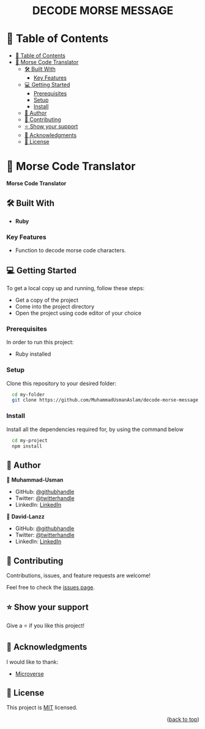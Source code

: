 <div align="center">
  <h1><b>DECODE MORSE MESSAGE</b></h1>
</div>

<!-- TABLE OF CONTENTS -->

# 📗 Table of Contents

- [📗 Table of Contents](#-table-of-contents)
- [📖 Morse Code Translator ](#-morse-code-translator-)
  - [🛠 Built With ](#-built-with-)
    - [Key Features ](#key-features-)
  - [💻 Getting Started ](#-getting-started-)
    - [Prerequisites ](#prerequisites-)
    - [Setup ](#setup-)
    - [Install ](#install-)
  - [👥 Author ](#-author-)
  - [🤝 Contributing ](#-contributing-)
  - [⭐️ Show your support ](#️-show-your-support-)
  - [🙏 Acknowledgments ](#-acknowledgments-)
  - [📝 License ](#-license-)

<!-- PROJECT DESCRIPTION -->

# 📖 Morse Code Translator <a name="about-project"></a>

**Morse Code Translator**

## 🛠 Built With <a name="built-with"></a>

- **Ruby**

<!-- Features -->

### Key Features <a name="key-features"></a>

- Function to decode morse code characters.

<!-- GETTING STARTED -->

## 💻 Getting Started <a name="getting-started"></a>

To get a local copy up and running, follow these steps:
- Get a copy of the project
- Come into the project directory
- Open the project using code editor of your choice

### Prerequisites <a name="prerequisites"></a>

In order to run this project:
 - Ruby installed

### Setup <a name="setup"></a>

Clone this repository to your desired folder:


```sh
  cd my-folder
  git clone https://github.com/MuhammadUsmanAslam/decode-morse-message.git
```

### Install <a name="install"></a>

Install all the dependencies required for, by using the command below

```sh
  cd my-project
  npm install
```

<!-- AUTHOR -->

## 👥 Author <a name="author"></a>

👤 **Muhammad-Usman**
- GitHub: [@githubhandle](https://github.com/MuhammadUsmanAslam)
- Twitter: [@twitterhandle](https://twitter.com/m_usman_aslam)
- LinkedIn: [LinkedIn](https://linkedin.com/in/muhammad-usman-aslam)

👤 **David-Lanzz**
- GitHub: [@githubhandle](https://github.com/David-Lanzz/)
- Twitter: [@twitterhandle](https://twitter.com/LanzzDavid)
- LinkedIn: [LinkedIn](https://linkedin.com/in/david-lanzz)

<!-- CONTRIBUTING -->

## 🤝 Contributing <a name="contributing"></a>

Contributions, issues, and feature requests are welcome!

Feel free to check the [issues page](https://github.com/MuhammadUsmanAslam/decode-morse-message/issues).

<!-- SUPPORT -->

## ⭐️ Show your support <a name="support"></a>

Give a ⭐️ if you like this project!

<!-- ACKNOWLEDGEMENTS -->

## 🙏 Acknowledgments <a name="acknowledgements"></a>

I would like to thank:
- [Microverse](https://www.microverse.org)

<!-- LICENSE -->

## 📝 License <a name="license"></a>


This project is [MIT](./LICENSE) licensed.

<p align="right">(<a href="#readme-top">back to top</a>)</p>
